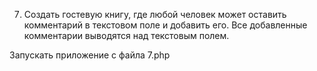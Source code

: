 7. Создать гостевую книгу, где любой человек может оставить комментарий в текстовом поле и
    добавить его. Все добавленные комментарии выводятся над текстовым полем.

Запускать приложение  с файла 7.php
